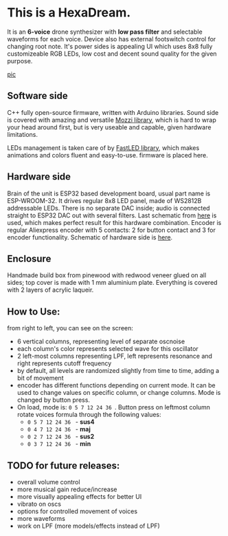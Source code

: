 # This is a HexaDream.

It is an **6-voice** drone synthesizer with **low pass filter** and selectable waveforms for each voice. Device also has external footswitch control for changing root note.
It's power sides is appealing UI which uses 8x8 fully customizeable RGB LEDs, low cost and decent sound quality for the given purpose.

[pic](./pic.jpg)

## Software side

C++ fully open-source firmware, written with Arduino libraries. Sound side is covered with amazing and versatile [Mozzi library](), which is hard to wrap your head around first, but is very useable and capable, given hardware limitations.

LEDs management is taken care of by [FastLED library](https://fastled.io/), which makes animations and colors fluent and easy-to-use. firmware is placed here.

## Hardware side

Brain of the unit is ESP32 based development board, usual part name is ESP-WROOM-32. It drives regular 8x8 LED panel, made of WS2812B addressable LEDs. There is no separate DAC inside; audio is connected straight to ESP32 DAC out with several filters. Last schematic from [here](https://sensorium.github.io/Mozzi/learn/output/) is used, which makes perfect result for this hardware combination. Encoder is regular Aliexpress encoder with 5 contacts: 2 for button contact and 3 for encoder functionality. Schematic of hardware side is [here]().

## Enclosure

Handmade build box from pinewood with redwood veneer glued on all sides; top cover is made with 1 mm aluminium plate. Everything is covered with 2 layers of acrylic laqueir.

## How to Use:
from right to left, you can see on the screen:
- 6 vertical columns, representing level of separate oscnoise
- each column's color represents selected wave for this oscillator
- 2 left-most columns representing LPF, left represents resonance and right represents cutoff frequency
- by default, all levels are randomized slightly from time to time, adding a bit of movement
- encoder has different functions depending on current mode. It can be used to change values on specific column, or change columns. Mode is changed by button press.
- On load, mode is: ```0 5 7 12 24 36 ```. Button press on leftmost column rotate voices formula through the following values:
  -  ```0 5 7 12 24 36 ``` - **sus4**
  -  ```0 4 7 12 24 36 ``` - **maj**
  -  ```0 2 7 12 24 36 ``` - **sus2**
  -  ```0 3 7 12 24 36 ``` - **min**




## TODO for future releases:

- overall volume control
- more musical gain reduce/increase
- more visually appealing effects for better UI
- vibrato on oscs
- options for controlled movement of voices
- more waveforms
- work on LPF (more models/effects instead of LPF)
